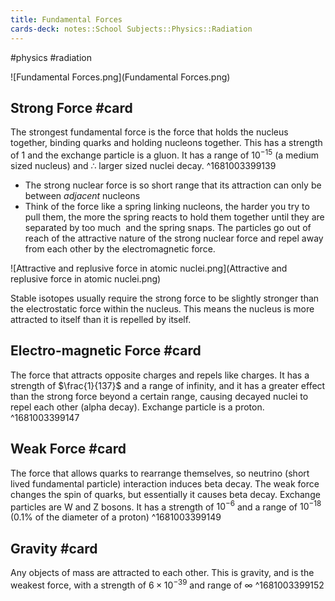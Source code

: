 ```yaml
---
title: Fundamental Forces
cards-deck: notes::School Subjects::Physics::Radiation
---
```

#physics #radiation 

![Fundamental Forces.png](Fundamental Forces.png)

## Strong Force #card
The strongest fundamental force is the force that holds the nucleus together, binding quarks and holding nucleons together. This has a strength of 1 and the exchange particle is a gluon.
It has a range of $10^{-15}$ (a medium sized nucleus) and ∴ larger sized nuclei decay.
^1681003399139

- The strong nuclear force is so short range that its attraction can only be between *adjacent* nucleons
- Think of the force like a spring linking nucleons, the harder you try to pull them, the more the spring reacts to hold them together until they are separated by too much  and the spring snaps. The particles go out of reach of the attractive nature of the strong nuclear force and repel away from each other by the electromagnetic force.

![Attractive and replusive force in atomic nuclei.png](Attractive and replusive force in atomic nuclei.png)

Stable isotopes usually require the strong force to be slightly stronger than the electrostatic force within the nucleus. This means the nucleus is more attracted to itself than it is repelled by itself.

## Electro-magnetic Force #card
The force that attracts opposite charges and repels like charges. It has a strength of $\frac{1}{137}$ and a range of infinity, and it has a greater effect than the strong force beyond a certain range, causing decayed nuclei to repel each other (alpha decay).
Exchange particle is a proton.
^1681003399147

## Weak Force #card
The force that allows quarks to rearrange themselves, so neutrino (short lived fundamental particle) interaction induces beta decay. The weak force changes the spin of quarks, but essentially it causes beta decay. Exchange particles are W and Z bosons.
It has a strength of $10^{-6}$ and a range of $10^{-18}$ (0.1% of the diameter of a proton)
^1681003399149

## Gravity #card
Any objects of mass are attracted to each other. This is gravity, and is the weakest force, with a strength of $6 \times 10^{-39}$ and range of $\infty$
^1681003399152
